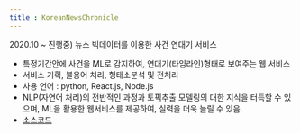 ```yaml
---
title : KoreanNewsChronicle
---
```

2020.10 ~ 진행중) 뉴스 빅데이터를 이용한 사건 연대기 서비스
- 특정기간안에 사건을 ML로 감지하여, 연대기(타임라인)형태로 보여주는 웹 서비스
- 서비스 기획, 불용어 처리, 형태소분석 및 전처리
- 사용 언어 : python, React.js, Node.js
- NLP(자연어 처리)의 전반적인 과정과 토픽추출 모델링의 대한 지식을 터득할 수 있으며, ML을 활용한 웹서비스를 제공하여, 실력을 더욱 늘릴 수 있음.
- [소스코드](https://github.com/geun9716/KoreanNewsChronicle)